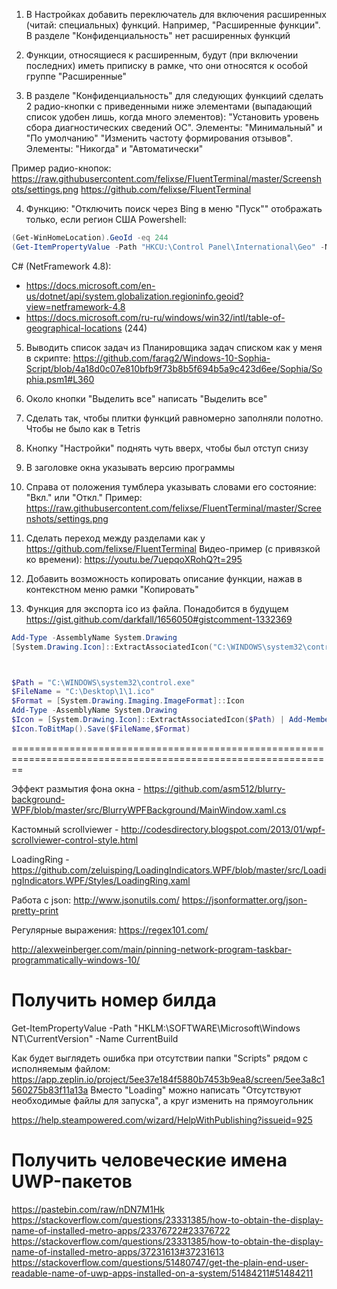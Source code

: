 1) В Настройках добавить переключатель для включения расширенных (читай: специальных) функций. Например, "Расширенные функции".
В разделе "Конфиденциальность" нет расширенных функций

2) Функции, относящиеся к расширенным, будут (при включении последних) иметь приписку в рамке, что они относятся к особой группе "Расширенные"

3) В разделе "Конфиденциальность" для следующих функциий сделать 2 радио-кнопки с приведенными ниже элементами (выпадающий список удобен лишь, когда много элементов):
"Установить уровень сбора диагностических сведений ОС". Элементы: "Минимальный" и "По умолчанию"
"Изменить частоту формирования отзывов". Элементы: "Никогда" и "Автоматически"

Пример радио-кнопок: https://raw.githubusercontent.com/felixse/FluentTerminal/master/Screenshots/settings.png
https://github.com/felixse/FluentTerminal

4) Функцию: "Отключить поиск через Bing в меню "Пуск"" отображать только, если регион США
Powershell:

```powershell
(Get-WinHomeLocation).GeoId -eq 244
(Get-ItemPropertyValue -Path "HKCU:\Control Panel\International\Geo" -Name Nation) -eq 244
```

C# (NetFramework 4.8):
* https://docs.microsoft.com/en-us/dotnet/api/system.globalization.regioninfo.geoid?view=netframework-4.8
* https://docs.microsoft.com/ru-ru/windows/win32/intl/table-of-geographical-locations (244)

5) Выводить список задач из Планировщика задач списком как у меня в скрипте:
https://github.com/farag2/Windows-10-Sophia-Script/blob/4a18d0c07e810bfb9f73b8b5f694b5a9c423d6ee/Sophia/Sophia.psm1#L360

6) Около кнопки "Выделить все" написать "Выделить все"

7) Сделать так, чтобы плитки функций равномерно заполняли полотно. Чтобы не было как в Tetris

8) Кнопку "Настройки" поднять чуть вверх, чтобы был отступ снизу

9) В заголовке окна указывать версию программы

10) Справа от положения тумблера указывать словами его состояние: "Вкл." или "Откл."
Пример: https://raw.githubusercontent.com/felixse/FluentTerminal/master/Screenshots/settings.png

11) Сделать переход между разделами как у https://github.com/felixse/FluentTerminal
Видео-пример (с привязкой ко времени): https://youtu.be/7uepqoXRohQ?t=295

12) Добавить возможность копировать описание функции, нажав в контекстном меню рамки "Копировать"

13) Функция для экспорта ico из файла. Понадобится в будущем
https://gist.github.com/darkfall/1656050#gistcomment-1332369

```powershell
Add-Type -AssemblyName System.Drawing
[System.Drawing.Icon]::ExtractAssociatedIcon("C:\WINDOWS\system32\control.exe").ToBitmap().Save("C:\Desktop\1\1.ico")



$Path = "C:\WINDOWS\system32\control.exe"
$FileName = "C:\Desktop\1\1.ico"
$Format = [System.Drawing.Imaging.ImageFormat]::Icon
Add-Type -AssemblyName System.Drawing
$Icon = [System.Drawing.Icon]::ExtractAssociatedIcon($Path) | Add-Member -MemberType NoteProperty -Name FullName -Value $Path -PassThru
$Icon.ToBitMap().Save($FileName,$Format)
```

==============================================================================================================



Эффект размытия фона окна - https://github.com/asm512/blurry-background-WPF/blob/master/src/BlurryWPFBackground/MainWindow.xaml.cs

Кастомный scrollviewer - http://codesdirectory.blogspot.com/2013/01/wpf-scrollviewer-control-style.html

LoadingRing - https://github.com/zeluisping/LoadingIndicators.WPF/blob/master/src/LoadingIndicators.WPF/Styles/LoadingRing.xaml

Работа с json:
http://www.jsonutils.com/
https://jsonformatter.org/json-pretty-print

Регулярные выражения:
https://regex101.com/

http://alexweinberger.com/main/pinning-network-program-taskbar-programmatically-windows-10/

# Получить номер билда
[System.Environment]::OSVersion.Version.Build
Get-ItemPropertyValue -Path "HKLM:\SOFTWARE\Microsoft\Windows NT\CurrentVersion" -Name CurrentBuild

Как будет выглядеть ошибка при отсутствии папки "Scripts" рядом с исполняемым файлом: 
https://app.zeplin.io/project/5ee37e184f5880b7453b9ea8/screen/5ee3a8c1560275b83f11a13a
Вместо "Loading" можно написать "Отсутствуют необходимые файлы для запуска", а круг изменить на прямоугольник

https://help.steampowered.com/wizard/HelpWithPublishing?issueid=925

# Получить человеческие имена UWP-пакетов
https://pastebin.com/raw/nDN7M1Hk
https://stackoverflow.com/questions/23331385/how-to-obtain-the-display-name-of-installed-metro-apps/23376722#23376722
https://stackoverflow.com/questions/23331385/how-to-obtain-the-display-name-of-installed-metro-apps/37231613#37231613
https://stackoverflow.com/questions/51480747/get-the-plain-end-user-readable-name-of-uwp-apps-installed-on-a-system/51484211#51484211
